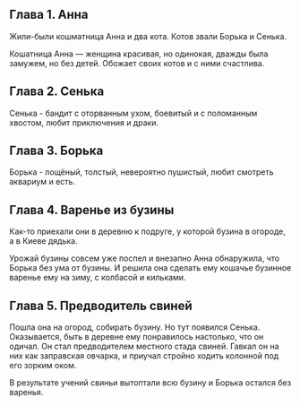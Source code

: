 ## Глава 1. Анна
Жили-были кошматница Анна и два кота. Котов звали Борька и Сенька. 

Кошатница Анна — женщина красивая, но одинокая, дважды была замужем, но без детей. Обожает своих котов и с ними счастлива.

## Глава 2. Сенька
Сенька - бандит с оторванным ухом, боевитый и с поломанным хвостом, любит приключения и драки. 

## Глава 3. Борька
Борька - лощёный, толстый, невероятно пушистый, любит смотреть аквариум и есть. 

## Глава 4. Варенье из бузины
Как-то приехали они в деревню к подруге, у которой бузина в огороде, а в Киеве дядька.

Урожай бузины совсем уже поспел и внезапно Анна обнаружила, что Борька без ума от бузины. И решила она сделать ему кошачье бузинное варенье ему на зиму, с колбасой и кильками. 

## Глава 5. Предводитель свиней
Пошла она на огород, собирать бузину. Но тут появился Сенька. Оказывается, быть в деревне ему понравилось настолько, что он одичал. Он стал предводителем местного стада свиней. Гавкал он на них как заправская овчарка, и приучал стройно ходить колонной под его зорким оком.

В результате учений свиньи вытоптали всю бузину и Борька остался без варенья.
